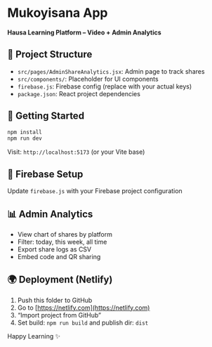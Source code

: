 # Mukoyisana App

**Hausa Learning Platform – Video + Admin Analytics**

## 🧾 Project Structure
- `src/pages/AdminShareAnalytics.jsx`: Admin page to track shares
- `src/components/`: Placeholder for UI components
- `firebase.js`: Firebase config (replace with your actual keys)
- `package.json`: React project dependencies

## 🚀 Getting Started

```bash
npm install
npm run dev
```

Visit: `http://localhost:5173` (or your Vite base)

## 🔐 Firebase Setup
Update `firebase.js` with your Firebase project configuration

## 📊 Admin Analytics
- View chart of shares by platform
- Filter: today, this week, all time
- Export share logs as CSV
- Embed code and QR sharing

## 🌍 Deployment (Netlify)
1. Push this folder to GitHub
2. Go to [https://netlify.com](https://netlify.com)
3. “Import project from GitHub”
4. Set build: `npm run build` and publish dir: `dist`

Happy Learning ✨
